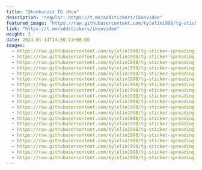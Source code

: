 ```yaml
---
title: "@kunkunzzz TG iKun"
description: "regular: https://t.me/addstickers/ikunvideo"
featured_image: "https://raw.githubusercontent.com/kylelin1998/tg-sticker-spreading-worldwide-images/main/img/f8985751-5343-46e7-8a1e-dbbf7ee17439.jpg"
link: "https://t.me/addstickers/ikunvideo"
weight: 3
date: 2024-01-14T14:50:11+08:00
images:
  - https://raw.githubusercontent.com/kylelin1998/tg-sticker-spreading-worldwide-images/main/img/f8985751-5343-46e7-8a1e-dbbf7ee17439.jpg
  - https://raw.githubusercontent.com/kylelin1998/tg-sticker-spreading-worldwide-images/main/img/193d09c2-7f21-4134-bc5c-71a8fa47da05.jpg
  - https://raw.githubusercontent.com/kylelin1998/tg-sticker-spreading-worldwide-images/main/img/ce2bbec1-5e55-4707-97fd-be0cf4d86d62.jpg
  - https://raw.githubusercontent.com/kylelin1998/tg-sticker-spreading-worldwide-images/main/img/ba5f58ae-963c-4b18-9cf0-253893c32afe.jpg
  - https://raw.githubusercontent.com/kylelin1998/tg-sticker-spreading-worldwide-images/main/img/ccd6d022-8e0e-4c2f-88a8-db658e904cf4.jpg
  - https://raw.githubusercontent.com/kylelin1998/tg-sticker-spreading-worldwide-images/main/img/15c36151-cea5-4218-88bf-e99769c6dac0.jpg
  - https://raw.githubusercontent.com/kylelin1998/tg-sticker-spreading-worldwide-images/main/img/b639191c-1d3a-41c1-945c-155c90b698ac.jpg
  - https://raw.githubusercontent.com/kylelin1998/tg-sticker-spreading-worldwide-images/main/img/f3f5e9cd-75d4-451a-886e-3f0db000d61d.jpg
  - https://raw.githubusercontent.com/kylelin1998/tg-sticker-spreading-worldwide-images/main/img/a3b3569c-1333-420c-95a2-420357cc499b.jpg
  - https://raw.githubusercontent.com/kylelin1998/tg-sticker-spreading-worldwide-images/main/img/4406e66d-71ee-45e3-858c-907b6249f948.jpg
  - https://raw.githubusercontent.com/kylelin1998/tg-sticker-spreading-worldwide-images/main/img/52aab7b1-8b76-438e-8823-69f827195f8e.jpg
  - https://raw.githubusercontent.com/kylelin1998/tg-sticker-spreading-worldwide-images/main/img/ea8d9fa6-a411-48d9-89e9-b6da03a7e614.jpg
  - https://raw.githubusercontent.com/kylelin1998/tg-sticker-spreading-worldwide-images/main/img/54336f55-bb85-4e04-9289-1f6521962606.jpg
  - https://raw.githubusercontent.com/kylelin1998/tg-sticker-spreading-worldwide-images/main/img/b13549cd-0b51-4f07-9fd1-61708d033e18.jpg
  - https://raw.githubusercontent.com/kylelin1998/tg-sticker-spreading-worldwide-images/main/img/96264e07-a503-4cf0-a2a1-163232e6587d.jpg
  - https://raw.githubusercontent.com/kylelin1998/tg-sticker-spreading-worldwide-images/main/img/8695d209-0852-499e-b69c-b0d282b8f30e.jpg
  - https://raw.githubusercontent.com/kylelin1998/tg-sticker-spreading-worldwide-images/main/img/4479537e-e9d5-4d4e-880c-bf8ba3710920.jpg
  - https://raw.githubusercontent.com/kylelin1998/tg-sticker-spreading-worldwide-images/main/img/2963574d-7fc8-4708-bff3-b07a976c71b0.jpg
  - https://raw.githubusercontent.com/kylelin1998/tg-sticker-spreading-worldwide-images/main/img/30bb7062-0b44-4130-b3df-a6b6aa9cdd25.jpg
  - https://raw.githubusercontent.com/kylelin1998/tg-sticker-spreading-worldwide-images/main/img/492fe1df-92c7-4d23-9452-7afc65c81437.jpg
---
```

